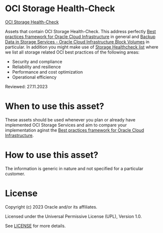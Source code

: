 # OCI Storage Health-Check

[OCI Storage Health-Check](https://gitlab.com/hmielimo/oci-storage-health-check/)

Assets that contain OCI Storage Health-Check. This address perfectly [Best practices framework for Oracle Cloud Infrastructure](https://docs.oracle.com/en/solutions/oci-best-practices/index.html) in general and [Backup Data in Storage Services - Oracle Cloud Infrastructure Block Volumes](https://docs.oracle.com/en/solutions/oci-best-practices/back-your-data1.html) in particular.
In addition you might make use of [Storage Healthcheck list](https://gitlab.com/hmielimo/oci-storage-health-check/-/blob/main/doc/healthcheck.storage.xlsx) where we list all storage related OCI best practices of the following areas:

- Security and compliance
- Reliability and resilience
- Performance and cost optimization
- Operational efficiency

Reviewed: 27.11.2023

# When to use this asset?

These assets should be used whenever you plan or already have implemented OCI Storage Services and aim to compare your implementation aginst the [Best practices framework for Oracle Cloud Infrastructure](https://docs.oracle.com/en/solutions/oci-best-practices/index.html).

# How to use this asset?

The information is generic in nature and not specified for a particular customer.

# License

Copyright (c) 2023 Oracle and/or its affiliates.

Licensed under the Universal Permissive License (UPL), Version 1.0.

See [LICENSE](https://github.com/oracle-devrel/technology-engineering/blob/main/LICENSE) for more details.
